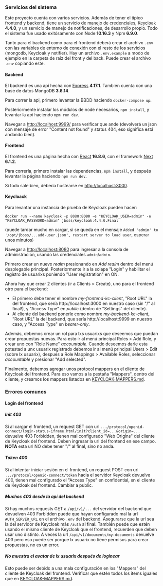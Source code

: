 ### Servicios del sistema
Este proyecto cuenta con varios servicios. Además de tener el típico frontend y backend, tiene un servicio de manejo de credenciales, [Keycloak](https://www.keycloak.org/) **4.4.0**, y un servicio de manejo de notificaciones, de desarrollo propio. Todo el sistema fue usado exitósamente con Node **10.16.3** y Npm **6.9.0**.

Tanto para el backend como para el frontend deberá crear el archivo `.env` con las variables de entorno de conexión con el resto de los servicios (mongodb, Keycloak y notifier). Hay un archivo `.env.example` a modo de ejemplo en la carpeta de raíz del front y del back. Puede crear el archivo `.env` copiando este.

#### Backend
El backend es una api hecha con [Express](https://expressjs.com/) **4.17.1**. También cuenta con una base de datos MongoDB **3.6.14**.

Para correr la api, primero levantar la BBDD haciendo `docker-compose up`.

Posteriormente instalar los módulos de node necesarios, `npm install`, y levantar la api haciendo `npm run dev`.

Navegar a [http://localhost:9999/](http://localhost:9999/) para verificar que ande (devolverá un json con mensaje de error "Content not found" y status 404, eso significa está andando bien).

#### Frontend
El frontend es una página hecha con [React](https://reactjs.org/) **16.8.6**, con el framework [Next](https://nextjs.org/) **6.1.2**.

Para correrla, primero instalar las dependencias, `npm install`, y después levantar la página haciendo `npm run dev`.

Si todo sale bien, debería hostearse en [http://localhost:3000](http://localhost:3000).

#### Keycloack
Para levantar una instancia de prueba de Keycloak pueden hacer:

`docker run --name keycloak -p 8080:8080 -e "KEYCLOAK_USER=admin" -e "KEYCLOAK_PASSWORD=admin" jboss/keycloak:4.4.0.Final`

(puede tardar mucho en cargar, si se queda en el mensaje `Added 'admin' to '/opt/jboss/...add-user.json', restart server to load user`, esperar unos minutos)

Navegar a [http://localhost:8080](http://localhost:8080) para ingresar a la consola de administración, usando las credenciales `admin`/`admin`.

Primero crear un nuevo *realm* presionando en *Add realm* dentro del menú desplegable principal. Posteriormente ir a la solapa "Login" y habilitar el registro de usuarixs poniendo "User registration" en ON.

Ahora hay que crear 2 clientes (ir a Clients > Create), uno para el frontend otro para el backend:
- El primero debe tener el nombre *my-frontend-kc-client*, "Root URL" la del frontend, que sería http://localhost:3000 en nuestro caso (sin "/" al final!), y "Access Type" en *public* (dentro de "Settings" del cliente).
- Al cliente del backend ponerle como nombre *my-backend-kc-client*, "Root URL" la del backend, que sería http://localhost:9999 en nuestro caso, y "Access Type" en *bearer-only*.

Además, debemos crear un rol para lxs usuarixs que deseemos que puedan crear propuestas nuevas. Para esto ir al menú principal Roles > Add Role, y crear uno con "Role Name" *accountable*. Cuando deseemos darle esta potestad a unx usuarix registradx debemos ir al menú principal Users > Edit (sobre lx usuarix), después a Role Mappings > Available Roles, seleccionar *accountable* y presionar "Add selected".

Finalmente, debemos agregar unos protocol mappers en el cliente de Keycloak del frontend. Para eso vamos a la pestaña "Mappers", dentro del cliente, y creamos los mappers listados en [KEYCLOAK-MAPPERS.md](KEYCLOAK-MAPPERS.md).

### Errores comunes
#### Login del frontend
##### Init 403
Si al cargar el frontend, un request GET con url `.../protocol/openid-connect/login-status-iframe.html/init?client_id=...&origin=...` devuelve 403 Forbidden, tienen mal configurado "Web Origins" del cliente de Keycloak del frontend. Deben ingresar la url del frontend en ese campo. **NOTA** esta url NO debe tener "/" al final, sino no anda.

##### Token 400
Si al intentar iniciar sesión en el frontend, un request POST con url `.../protocol/openid-connect/token` hacia el servidor Keycloak devuelve 400, tienen mal configurado el "Access Type" en confidential, en el cliente de Keycloak del frontend. Cambiar a public.

##### Muchos 403 desde la api del backend
Si hay muchos requests GET a `/api/v1/...` del servidor del backend que devuelven 403 Forbidden puede que hayan configurado mal la url `AUTH_SERVER_URL` en el archivo `.env` del backend. Asegurarse que la url sea la del servidor de Keycloak más `/auth` al final. También puede que estén usando el mismo cliente de Keycloak que el frontend, recuerden que deben usar uno distinto. A veces la url `/api/v1/documents/my-documents` devuelve 403 pero eso puede ser porque lx usuarix no tiene permisos para crear propuestas, no es un error.

##### No muestra el avatar de lx usuarix después de loginear
Esto puede ser debido a una mala configuración en los "Mappers" del cliente de Keycloak del frontend. Verificar que estén todos los ítems iguales que en [KEYCLOAK-MAPPERS.md](KEYCLOAK-MAPPERS.md).
